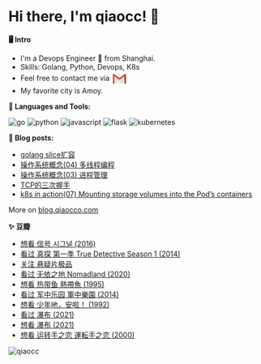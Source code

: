 # Hi there, I'm qiaocc! 👋

**🖥 Intro**

- I'm a Devops Engineer 🚀 from Shanghai.
- Skills: Golang, Python, Devops, K8s
- Feel free to contact me via <a href="mailto:qiaocco@gmail.com" target="blank"><img align="center" src="https://raw.githubusercontent.com/dongweiming/dongweiming/master/assets/gmail.svg" alt="Gmail" height="30" width="30" /></a>
- My favorite city is Amoy.

**🌈 Languages and Tools:**

<p align="left">
<img src="https://simpleicons.org/icons/go.svg" alt="go" width="40" height="40"/>
<img src="https://simpleicons.org/icons/python.svg" alt="python" width="40" height="40"/>
<img src="https://simpleicons.org/icons/django.svg" alt="javascript" width="40" height="40"/>
<img src="https://www.vectorlogo.zone/logos/pocoo_flask/pocoo_flask-icon.svg" alt="flask" width="40" height="40"/>
<img src="https://www.vectorlogo.zone/logos/kubernetes/kubernetes-icon.svg" alt="kubernetes" width="40" height="40"/>
</p>


**📝 Blog posts:**

<!-- BLOG-POST-LIST:START -->
- [golang slice扩容](https://blog.qiaocco.com/post/slice%E6%89%A9%E5%AE%B9/)
- [操作系统概念&lpar;04&rpar; 多线程编程](https://blog.qiaocco.com/post/%E6%93%8D%E4%BD%9C%E7%B3%BB%E7%BB%9F%E6%A6%82%E5%BF%B504-%E5%A4%9A%E7%BA%BF%E7%A8%8B%E7%BC%96%E7%A8%8B/)
- [操作系统概念&lpar;03&rpar; 进程管理](https://blog.qiaocco.com/post/%E6%93%8D%E4%BD%9C%E7%B3%BB%E7%BB%9F%E6%A6%82%E5%BF%B503-%E8%BF%9B%E7%A8%8B%E7%AE%A1%E7%90%86/)
- [TCP的三次握手](https://blog.qiaocco.com/post/tcp%E7%9A%84%E4%B8%89%E6%AC%A1%E6%8F%A1%E6%89%8B/)
- [k8s in action&lpar;07&rpar; Mounting storage volumes into the Pod’s containers](https://blog.qiaocco.com/post/k8s-in-action07-mounting-storage-volumes-into-the-pods-containers/)
<!-- BLOG-POST-LIST:END -->
More on <a href="https://blog.qiaocco.com" target="blank">blog.qiaocco.com</a>

**✨ 豆瓣**

<!-- DOUBAN-ACTIVITIES:START -->
- [想看 信号 시그널‎ (2016)](https://www.douban.com/people/153932994/status/3810257452/)
- [看过 真探 第一季 True Detective Season 1‎ (2014)](https://www.douban.com/people/153932994/status/3810217068/)
- [关注 悬疑片极品](https://www.douban.com/people/153932994/status/3810209036/)
- [看过 无依之地 Nomadland‎ (2020)](https://www.douban.com/people/153932994/status/3810205206/)
- [想看 热带鱼 熱帶魚‎ (1995)](https://www.douban.com/people/153932994/status/3801454778/)
- [看过 军中乐园 軍中樂園‎ (2014)](https://www.douban.com/people/153932994/status/3799030479/)
- [想看 少年吔，安啦！‎ (1992)](https://www.douban.com/people/153932994/status/3785503294/)
- [看过 瀑布‎ (2021)](https://www.douban.com/people/153932994/status/3785443663/)
- [想看 瀑布‎ (2021)](https://www.douban.com/people/153932994/status/3778053408/)
- [想看 运转手之恋 運転手之恋‎ (2000)](https://www.douban.com/people/153932994/status/3743750732/)
<!-- DOUBAN-ACTIVITIES:END -->

<p align="left">
<img align="left" src="https://github-readme-stats.vercel.app/api/top-langs/?username=qiaocco&layout=compact&hide=html" alt="qiaocc" />
</p>
